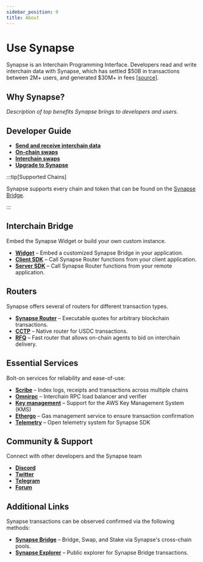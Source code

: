 ```yaml
---
sidebar_position: 0
title: About
---
```


# Use Synapse

Synapse is an Interchain Programming Interface. Developers read and write interchain data with Synapse, which has settled $50B in transactions between 2M+ users, and generated $30M+ in fees [[source](https://explorer.synapseprotol.com)].

## Why Synapse?

_Description of top benefits Synapse brings to developers and users._


## Developer Guide

* **[Send and receive interchain data](#)**
* **[On-chain swaps](#)**
* **[Interchain swaps](#)**
* **[Upgrade to Synapse](#)**

:::tip[Supported Chains]

Synapse supports every chain and token that can be found on the [Synapse Bridge](https://synapseprotocol.com).

:::

## Interchain Bridge

Embed the Synapse Widget or build your own custom instance.

* **[Widget](#)** – Embed a customized Synapse Bridge in your application.
* **[Client SDK](#)** – Call Synapse Router functions from your client application.
* **[Server SDK](#)** – Call Synapse Router functions from your remote application.

## Routers

Synapse offers several of routers for different transaction types.

* **[Synapse Router](#)** – Executable quotes for arbitrary blockchain transactions.
* **[CCTP](#)** – Native router for USDC transactions.
* **[RFQ](#)** – Fast router that allows on-chain agents to bid on interchain delivery.

## Essential Services

Bolt-on services for reliability and ease-of-use:

* **[Scribe](/docs/Services/Scribe)** – Index logs, receipts and transactions across multiple chains
* **[Omnirpc](/docs/Services/Omnirpc)** – Interchain RPC load balancer and verifier
* **[Key management](/docs/Services/Signer)** – Support for the AWS Key Management System (KMS)
* **[Ethergo](/docs/Services/Submitter)** – Gas management service to ensure transaction confirmation
* **[Telemetry](/docs/Services/Observability)** – Open telemetry system for Synapse SDK


## Community & Support

Connect with other developers and the Synapse team

* **[Discord](https://discord.gg/synapseprotocol)**
* **[Twitter](https://twitter.com/SynapseProtocol)**
* **[Telegram](https://t.me/synapseprotocol)**
* **[Forum](https://forum.synapseprotocol.com/)**

## Additional Links

Synapse transactions can be observed confirmed via the following methods:

* **[Synapse Bridge](https://synapseprotocol.com)** – Bridge, Swap, and Stake via Synapse's cross-chain pools.
* **[Synapse Explorer](https://explorer.synapseprotocol.com)** – Public explorer for Synapse Bridge transactions.
